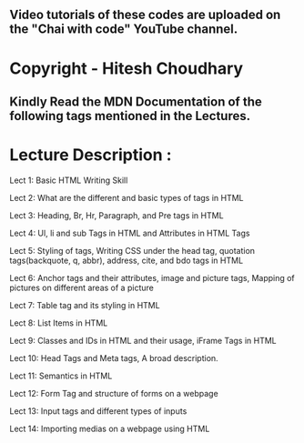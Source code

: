 ## Video tutorials of these codes are uploaded on the "Chai with code" YouTube channel.
# Copyright - Hitesh Choudhary

## Kindly Read the MDN Documentation of the following tags mentioned in the Lectures.

# Lecture Description :

  Lect 1: Basic HTML Writing Skill

  Lect 2: What are the different and basic types of tags in HTML

  Lect 3: Heading, Br, Hr, Paragraph, and Pre tags in HTML

  Lect 4: Ul, li  and sub Tags in HTML and Attributes in HTML Tags

  Lect 5: Styling of tags, Writing CSS under the head tag, quotation tags(backquote, q, abbr), address, cite, and bdo tags in HTML

  Lect 6: Anchor tags and their attributes, image and picture tags, Mapping of pictures on different areas of a picture

  Lect 7: Table tag and its styling in HTML

  Lect 8: List Items in HTML

  Lect 9: Classes and IDs in HTML and their usage, iFrame Tags in HTML

  Lect 10: Head Tags and Meta tags, A broad description.

  Lect 11: Semantics in HTML

  Lect 12: Form Tag and structure of forms on a webpage

  Lect 13: Input tags and different types of inputs

  Lect 14: Importing medias on a webpage using HTML
